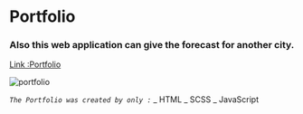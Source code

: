 # Portfolio

### Also this web application can give the forecast for another city.

[Link :Portfolio ](https://bargamotova.github.io/portfolio/)

<img align="center" src="https://bargamotova.github.io/portfolio/img/portfolio.png" alt="portfolio"/>

_`The Portfolio was created by only :`_
_ HTML
_ SCSS
\_ JavaScript
